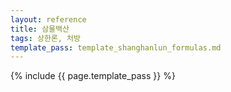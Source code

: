 ```yaml
---
layout: reference
title: 삼물백산
tags: 상한론, 처방
template_pass: template_shanghanlun_formulas.md
---
```



{% include {{ page.template_pass }} %}